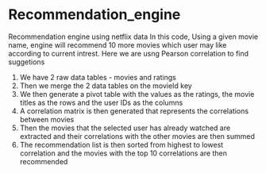 # Recommendation_engine
Recommendation engine using netflix data
In this code, Using a given movie name, engine will recommend 10 more movies which user may like according to current intrest. Here we are usng Pearson correlation to find suggetions

1. We have 2 raw data tables - movies and ratings
2. Then we merge the 2 data tables on the movieId key 
3. We then generate a pivot table with the values as the ratings, the movie titles as the rows and the user IDs as the columns
4. A correlation matrix is then generated that represents the correlations between movies
5. Then the movies that the selected user has already watched are extracted and their correlations with the other movies are then summed
6. The recommendation list is then sorted from highest to lowest correlation and the movies with the top 10 correlations are then recommended
